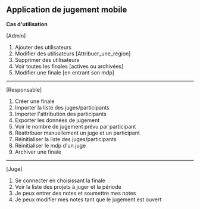## Application de jugement mobile

**Cas d'utilisation**

[Admin]

1. Ajouter des utilisateurs
2. Modifier des utilisateurs [Attribuer_une_région]
3. Supprimer des utilisateurs
4. Voir toutes les finales [actives ou archivées]
5. Modifier une finale [en entrant son mdp]

---

[Responsable]

1. Créer une finale
2. Importer la liste des juges/participants
3. Importer l'attribution des participants
4. Exporter les données de jugement
5. Voir le nombre de jugement prévu par participant
6. Réattribuer manuellement un juge et un participant
7. Réinitialiser la liste des juges/participants
8. Réinitialiser le mdp d'un juge
9. Archiver une finale

---

[Juge]

1. Se connecter en choisissant la finale
2. Voir la liste des projets à juger et la période
3. Je peux entrer des notes et soumettre mes notes
4. Je peux modifier mes notes tant que le jugement est ouvert
